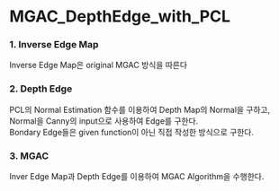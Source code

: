 # MGAC_DepthEdge_with_PCL

### 1. Inverse Edge Map  
Inverse Edge Map은 original MGAC 방식을 따른다  
### 2. Depth Edge
PCL의 Normal Estimation 함수를 이용하여 Depth Map의 Normal을 구하고,  
Normal을 Canny의 input으로 사용하여 Edge를 구한다.  
Bondary Edge들은 given function이 아닌 직접 작성한 방식으로 구한다.
### 3. MGAC
Inver Edge Map과 Depth Edge를 이용하여 MGAC Algorithm을 수행한다.
